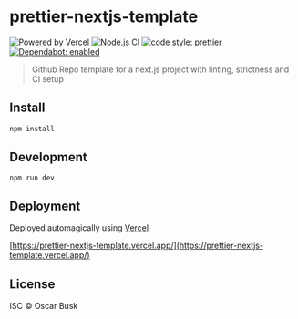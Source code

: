 # prettier-nextjs-template

[![Powered by Vercel](https://badgen.net/badge/vercel/prettier-nextjs-template/black?icon=zeit)](https://prettier-nextjs-template/)
[![Node.js CI](https://github.com/oBusk/prettier-nextjs-template/workflows/Node.js%20CI/badge.svg)](https://github.com/oBusk/walkable-buffer/actions)
[![code style: prettier](https://img.shields.io/badge/code_style-prettier-ff69b4.svg)](https://github.com/prettier/prettier)
[![Dependabot: enabled](https://badgen.net/badge/dependabot/enabled/green?icon=dependabot)](https://github.com/oBusk/prettier-nextjs-template/network/updates)

> Github Repo template for a next.js project with linting, strictness and CI setup

## Install

```bash
npm install
```

## Development

```
npm run dev
```

## Deployment

Deployed automagically using [Vercel](https://vercel.com/)

[https://prettier-nextjs-template.vercel.app/](https://prettier-nextjs-template.vercel.app/)

## License

ISC © Oscar Busk
